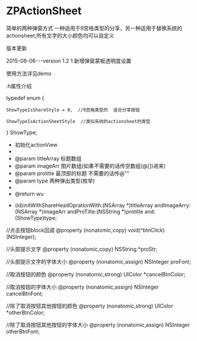# ZPActionSheet
简单的两种弹窗方式 一种适用于9宫格类型的分享，另一种适用于替换系统的actionsheet,所有文字的大小颜色均可以自定义

版本更新

2015-06-06---version 1.2
1.新增弹窗蒙板透明度设置



使用方法详见demo


.h属性介绍

typedef enum {

    ShowTypeIsShareStyle = 0,  //9宫格类型的  适合分享按钮
    
    ShowTypeIsActionSheetStyle  //类似系统的actionsheet的类型
    
} ShowType;



 *  初始化actionView
 *
 *  @param titleArray 标题数组
 *  @param imageArr   图片数组(如果不需要的话传空数组(@[])进来)
 *  @param protitle   最顶部的标题  不需要的话传@""
 *  @param type       两种弹出类型(枚举)
 *
 *  @return wu
 

- (id)initWithShareHeadOprationWith:(NSArray *)titleArray andImageArry:(NSArray *)imageArr andProTitle:(NSString *)protitle and:(ShowType)type;


//点击按钮block回调
@property (nonatomic,copy) void(^btnClick)(NSInteger);

//头部提示文字
@property (nonatomic,copy) NSString *proStr;

//头部提示文字的字体大小
@property (nonatomic,assign) NSInteger proFont;

//取消按钮的颜色
@property (nonatomic,strong) UIColor *cancelBtnColor;

//取消按钮的字体大小
@property (nonatomic,assign) NSInteger cancelBtnFont;

//除了取消按钮其他按钮的颜色
@property (nonatomic,strong) UIColor *otherBtnColor;

//除了取消按钮其他按钮的字体大小
@property (nonatomic,assign) NSInteger otherBtnFont;
